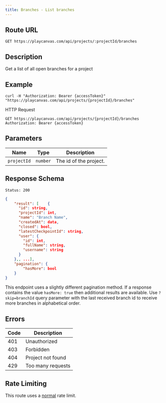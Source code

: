 ```yaml
---
title: Branches - List branches
---
```


## Route URL

```none
GET https://playcanvas.com/api/projects/:projectId/branches
```

## Description

Get a list of all open branches for a project

## Example

```none
curl -H "Authorization: Bearer {accessToken}" "https://playcanvas.com/api/projects/{projectId}/branches"
```

HTTP Request

```text
GET https://playcanvas.com/api/projects/{projectId}/branches
Authorization: Bearer {accessToken}
```

## Parameters

| Name        | Type     | Description            |
| ----------- | -------- | ---------------------- |
| `projectId` | `number` | The id of the project. |

## Response Schema

```none
Status: 200
```

```json
{
    "result": [    {
      "id": string,
      "projectId": int,
      "name": "Branch Name",
      "createdAt": data,
      "closed": bool,
      "latestCheckpointId": string,
      "user": {
        "id": int,
        "fullName": string,
        "username": string
      }
    },, ...],
    "pagination": {
        "hasMore": bool
    }
}
```

This endpoint uses a slightly different pagination method. If a response contains the value `hasMore: true` then additional results are available. Use `?skip=branchId` query parameter with the last received branch id to receive more branches in alphabetical order.

## Errors

| Code | Description       |
| ---- | ----------------- |
| 401  | Unauthorized      |
| 403  | Forbidden         |
| 404  | Project not found |
| 429  | Too many requests |

## Rate Limiting

This route uses a [normal][1] rate limit.

[1]: /user-manual/api#rate-limiting
